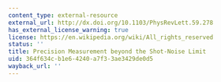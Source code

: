 ```yaml
---
content_type: external-resource
external_url: http://dx.doi.org/10.1103/PhysRevLett.59.278
has_external_license_warning: true
license: https://en.wikipedia.org/wiki/All_rights_reserved
status: ''
title: Precision Measurement beyond the Shot-Noise Limit
uid: 364f634c-b1e6-4240-a7f3-3ae3429de0d5
wayback_url: ''
---
```

